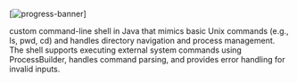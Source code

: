 [![progress-banner](https://backend.codecrafters.io/progress/shell/c9b18a8c-7c2a-48e9-a280-37fa3e88fd8d)]

custom command-line shell in Java that mimics basic Unix commands (e.g., ls, pwd, cd) and handles directory navigation and process management. The shell supports executing external system commands using ProcessBuilder, handles command parsing, and provides error handling for invalid inputs.

